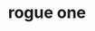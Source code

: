 ---
layout: post
title: rogue one
name: rogueone
img: rogueone_tab.png
alt: image-alt
description: "There be storm troopers!"
image_items: [
    {
        title: duracell rogue one - how the rebels saved christmas,
        youtube_video: "https://www.youtube.com/embed/cECyJ4KN76Y",
        description: ""
    },
    {
        title: "rogue one: A star wars story",
        img: rogueone_onesheetA.jpg,
        description: "Coming Soon"
    },
        
]
---